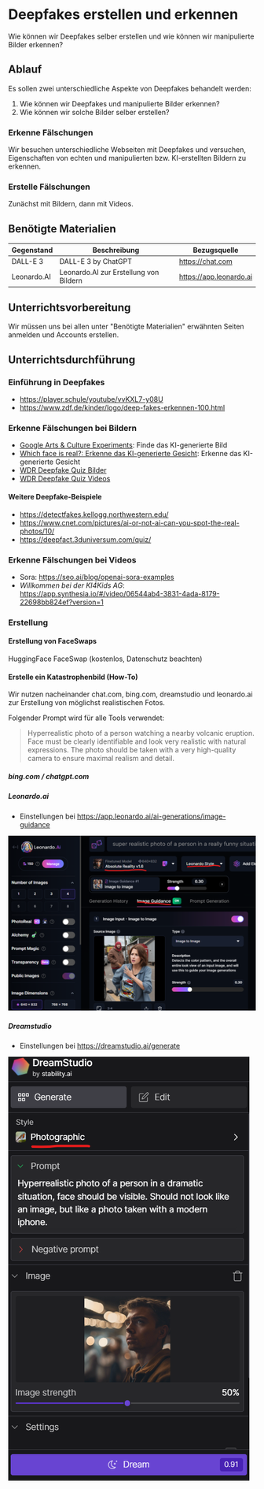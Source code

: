 # Deepfakes erstellen und erkennen

Wie können wir Deepfakes selber erstellen und wie können wir manipulierte Bilder erkennen?

## Ablauf

Es sollen zwei unterschiedliche Aspekte von Deepfakes behandelt werden:

1. Wie können wir Deepfakes und manipulierte Bilder erkennen?
2. Wie können wir solche Bilder selber erstellen?

### Erkenne Fälschungen

Wir besuchen unterschiedliche Webseiten mit Deepfakes und versuchen, Eigenschaften von echten und manipulierten bzw. KI-erstellten Bildern zu erkennen.

### Erstelle Fälschungen

Zunächst mit Bildern, dann mit Videos.

## Benötigte Materialien

| Gegenstand | Beschreibung | Bezugsquelle |
|---------------------|-------------------------------------|-------------------------------------|
| DALL-E 3 | DALL-E 3 by ChatGPT | https://chat.com |
| Leonardo.AI | Leonardo.AI zur Erstellung von Bildern | https://app.leonardo.ai |

## Unterrichtsvorbereitung

Wir müssen uns bei allen unter "Benötigte Materialien" erwähnten Seiten anmelden und Accounts erstellen.

## Unterrichtsdurchführung

### Einführung in Deepfakes

* https://player.schule/youtube/vvKXL7-y08U
* https://www.zdf.de/kinder/logo/deep-fakes-erkennen-100.html

### Erkenne Fälschungen bei Bildern

* [Google Arts & Culture Experiments](https://artsandculture.google.com/experiment/odd-one-out/wAHNn4JsVTFOiw?hl=de): Finde das KI-generierte Bild
* [Which face is real?: Erkenne das KI-generierte Gesicht](https://www.whichfaceisreal.com/index.php): Erkenne das KI-generierte Gesicht
* [WDR Deepfake Quiz Bilder](https://data.wdr.de/ddj/deepfake-quiz-erkennen-sie-alle-ki-bilder/)
* [WDR Deepfake Quiz Videos](https://data.wdr.de/ddj/quiz-wie-gut-erkennen-sie-deepfakes/)

#### Weitere Deepfake-Beispiele

* https://detectfakes.kellogg.northwestern.edu/
* https://www.cnet.com/pictures/ai-or-not-ai-can-you-spot-the-real-photos/10/
* https://deepfact.3duniversum.com/quiz/

### Erkenne Fälschungen bei Videos

* Sora: https://seo.ai/blog/openai-sora-examples
* _Willkommen bei der KI4Kids AG_: https://app.synthesia.io/#/video/06544ab4-3831-4ada-8179-22698bb824ef?version=1

### Erstellung

#### Erstellung von FaceSwaps

HuggingFace FaceSwap (kostenlos, Datenschutz beachten)

#### Erstelle ein Katastrophenbild (How-To)

Wir nutzen nacheinander chat.com, bing.com, dreamstudio und leonardo.ai zur Erstellung von möglichst realistischen Fotos.

Folgender Prompt wird für alle Tools verwendet:

> Hyperrealistic photo of a person watching a nearby volcanic eruption. Face must be clearly identifiable and look very realistic with natural expressions. The photo should be taken with a very high-quality camera to ensure maximal realism and detail.

##### bing.com / chatgpt.com

##### Leonardo.ai

* Einstellungen bei https://app.leonardo.ai/ai-generations/image-guidance

![](../res/bilder/leonardo_realistic_photo.png)

##### Dreamstudio

* Einstellungen bei https://dreamstudio.ai/generate

![](../res/bilder/dreamstudio_photo.png)
